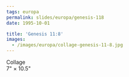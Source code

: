 ```yaml
---
tags: europa
permalink: slides/europa/genesis-118
date: 1995-10-01

title: 'Genesis 11:8'
images:
  - /images/europa/collage-genesis-11-8.jpg
---
```

Collage  
7" × 10.5"